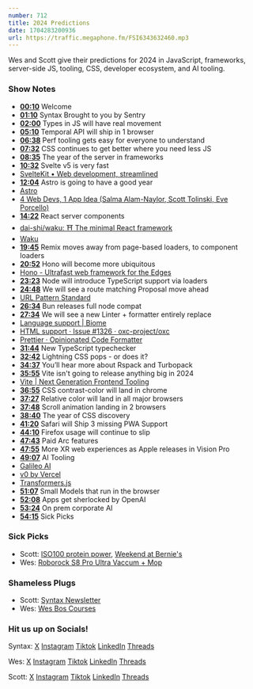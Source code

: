 ```yaml
---
number: 712
title: 2024 Predictions
date: 1704283200936
url: https://traffic.megaphone.fm/FSI6343632460.mp3
---
```


Wes and Scott give their predictions for 2024 in JavaScript, frameworks, server-side JS, tooling, CSS, developer ecosystem, and AI tooling.

### Show Notes

* **[00:10](#t=00:10)** Welcome
* **[01:10](#t=01:10)** Syntax Brought to you by Sentry
* **[02:00](#t=02:00)** Types in JS will have real movement
* **[05:10](#t=05:10)** Temporal API will ship in 1 browser
* **[06:38](#t=06:38)** Perf tooling gets easy for everyone to understand
* **[07:32](#t=07:32)** CSS continues to get better where you need less JS
* **[08:35](#t=08:35)** The year of the server in frameworks
* **[10:32](#t=10:32)** Svelte v5 is very fast
* [SvelteKit • Web development, streamlined](https://kit.svelte.dev/)
* **[12:04](#t=12:04)** Astro is going to have a good year
* [Astro](https://astro.build/)
* [4 Web Devs, 1 App Idea (Salma Alam-Naylor, Scott Tolinski, Eve Porcello)](https://www.youtube.com/watch?v=b4HZpv61V1U)
* **[14:22](#t=14:22)** React server components
* [dai-shi/waku: ⛩️ The minimal React framework](https://github.com/dai-shi/waku)
* [Waku](https://waku.gg/)
* **[19:45](#t=19:45)** Remix moves away from page-based loaders, to component loaders
* **[20:52](#t=20:52)** Hono will become more ubiquitous
* [Hono - Ultrafast web framework for the Edges](https://hono.dev/)
* **[23:23](#t=23:23)** Node will introduce TypeScript support via loaders
* **[24:48](#t=24:48)** We will see a route matching Proposal move ahead
* [URL Pattern Standard](https://urlpattern.spec.whatwg.org/)
* **[26:34](#t=26:34)** Bun releases full node compat
* **[27:34](#t=27:34)** We will see a new Linter + formatter entirely replace
* [Language support | Biome](https://biomejs.dev/internals/language-support/)
* [HTML support · Issue #1326 · oxc-project/oxc](https://github.com/oxc-project/oxc/issues/1326)
* [Prettier · Opinionated Code Formatter](https://prettier.io/)
* **[31:44](#t=31:44)** New TypeScript typechecker
* **[32:42](#t=32:42)** Lightning CSS pops - or does it?
* **[34:37](#t=34:37)** You’ll hear more about Rspack and Turbopack
* **[35:55](#t=35:55)** Vite isn't going to release anything big in 2024
* [Vite | Next Generation Frontend Tooling](https://vitejs.dev/)
* **[36:55](#t=36:55)** CSS contrast-color will land in chrome
* **[37:27](#t=37:27)** Relative color will land in all major browsers
* **[37:48](#t=37:48)** Scroll animation landing in 2 browsers
* **[38:40](#t=38:40)** The year of CSS discovery
* **[41:20](#t=41:20)** Safari will Ship 3 missing PWA Support
* **[44:10](#t=44:10)** Firefox usage will continue to slip
* **[47:43](#t=47:43)** Paid Arc features
* **[47:55](#t=47:55)** More XR web experiences as Apple releases in Vision Pro
* **[49:07](#t=49:07)** AI Tooling
* [Galileo AI](https://www.usegalileo.ai/explore)
* [v0 by Vercel](https://v0.dev/)
* [Transformers.js](https://huggingface.co/docs/transformers.js/index)
* **[51:07](#t=51:07)** Small Models that run in the browser
* **[52:08](#t=52:08)** Apps get sherlocked by OpenAI
* **[53:24](#t=53:24)** On prem corporate AI
* **[54:15](#t=54:15)** Sick Picks

### Sick Picks

- Scott: [ISO100 protein power](https://amzn.to/3GRNDRo), [Weekend at Bernie's](https://letterboxd.com/film/weekend-at-bernies/)
- Wes: [Roborock S8 Pro Ultra Vaccum + Mop](https://amzn.to/3Rvs91R)

### Shameless Plugs

- Scott: [Syntax Newsletter](https://syntax.fm/snackpack)
- Wes: [Wes Bos Courses](https://wesbos.com/courses)

### Hit us up on Socials!

Syntax: [X](https://twitter.com/syntaxfm) [Instagram](https://www.instagram.com/syntax_fm/) [Tiktok](https://www.tiktok.com/@syntaxfm) [LinkedIn](https://www.linkedin.com/company/96077407/admin/feed/posts/) [Threads](https://www.threads.net/@syntax_fm)

Wes: [X](https://twitter.com/wesbos) [Instagram](https://www.instagram.com/wesbos/) [Tiktok](https://www.tiktok.com/@wesbos) [LinkedIn](https://www.linkedin.com/in/wesbos/) [Threads](https://www.threads.net/@wesbos)

Scott: [X](https://twitter.com/stolinski) [Instagram](https://www.instagram.com/stolinski/) [Tiktok](https://www.tiktok.com/@stolinski) [LinkedIn](https://www.linkedin.com/in/stolinski/) [Threads](https://www.threads.net/@stolinski)